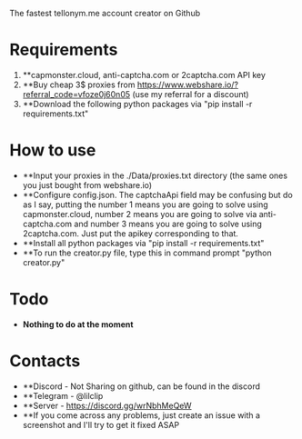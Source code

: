 The fastest tellonym.me account creator on Github
# Requirements
1. **capmonster.cloud, anti-captcha.com or 2captcha.com API key
2. **Buy cheap 3$ proxies from https://www.webshare.io/?referral_code=vfoze0j60n05 (use my referral for a discount)
4. **Download the following python packages via "pip install -r requirements.txt"
# How to use
* **Input your proxies in the ./Data/proxies.txt directory (the same ones you just bought from webshare.io)
* **Configure config.json. The captchaApi field may be confusing but do as I say, putting the number 1 means you are going to solve using capmonster.cloud, number 2 means you are going to solve via anti-captcha.com and number 3 means you are going to solve using 2captcha.com. Just put the apikey corresponding to that.
* **Install all python packages via "pip install -r requirements.txt"
* **To run the creator.py file, type this in command prompt "python creator.py"
# Todo
* **Nothing to do at the moment**
# Contacts
* **Discord - Not Sharing on github, can be found in the discord
* **Telegram - @lilclip
* **Server - https://discord.gg/wrNbhMeQeW
* **If you come across any problems, just create an issue with a screenshot and I'll try to get it fixed ASAP
